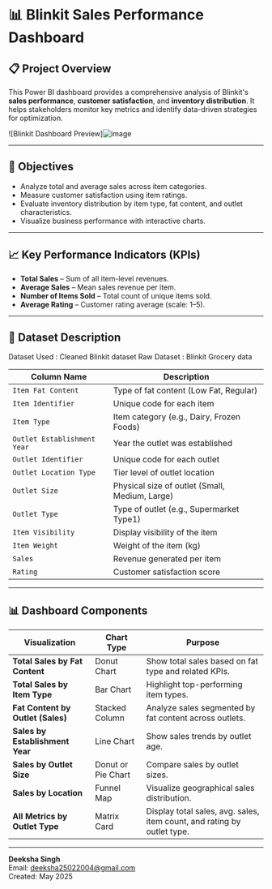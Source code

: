 
# 📊 Blinkit Sales Performance Dashboard

## 📋 Project Overview
This Power BI dashboard provides a comprehensive analysis of Blinkit's **sales performance**, **customer satisfaction**, and **inventory distribution**. It helps stakeholders monitor key metrics and identify data-driven strategies for optimization.

![Blinkit Dashboard Preview]![image](https://github.com/user-attachments/assets/bd6ff504-9619-4b66-9ef3-55133713bde3)


---

## 🎯 Objectives
- Analyze total and average sales across item categories.
- Measure customer satisfaction using item ratings.
- Evaluate inventory distribution by item type, fat content, and outlet characteristics.
- Visualize business performance with interactive charts.

---

## 📈 Key Performance Indicators (KPIs)
- **Total Sales** – Sum of all item-level revenues.
- **Average Sales** – Mean sales revenue per item.
- **Number of Items Sold** – Total count of unique items sold.
- **Average Rating** – Customer rating average (scale: 1–5).

---

## 🧾 Dataset Description
Dataset Used : Cleaned Blinkit dataset 
Raw Dataset : Blinkit Grocery data

| Column Name                  | Description                                      |
|-----------------------------|--------------------------------------------------|
| `Item Fat Content`          | Type of fat content (Low Fat, Regular)           |
| `Item Identifier`           | Unique code for each item                        |
| `Item Type`                 | Item category (e.g., Dairy, Frozen Foods)        |
| `Outlet Establishment Year`| Year the outlet was established                  |
| `Outlet Identifier`         | Unique code for each outlet                      |
| `Outlet Location Type`      | Tier level of outlet location                    |
| `Outlet Size`               | Physical size of outlet (Small, Medium, Large)   |
| `Outlet Type`               | Type of outlet (e.g., Supermarket Type1)         |
| `Item Visibility`           | Display visibility of the item                   |
| `Item Weight`               | Weight of the item (kg)                          |
| `Sales`                     | Revenue generated per item                       |
| `Rating`                    | Customer satisfaction score                      |



---

## 📊 Dashboard Components

| Visualization                       | Chart Type         | Purpose |
|-------------------------------------|--------------------|---------|
| **Total Sales by Fat Content**      | Donut Chart        | Show total sales based on fat type and related KPIs. |
| **Total Sales by Item Type**        | Bar Chart          | Highlight top-performing item types. |
| **Fat Content by Outlet (Sales)**   | Stacked Column     | Analyze sales segmented by fat content across outlets. |
| **Sales by Establishment Year**     | Line Chart         | Show sales trends by outlet age. |
| **Sales by Outlet Size**            | Donut or Pie Chart | Compare sales by outlet sizes. |
| **Sales by Location**               | Funnel Map         | Visualize geographical sales distribution. |
| **All Metrics by Outlet Type**      | Matrix Card        | Display total sales, avg. sales, item count, and rating by outlet type. |

---


**Deeksha Singh**  
Email: deeksha25022004@gmail.com  
Created: May 2025




